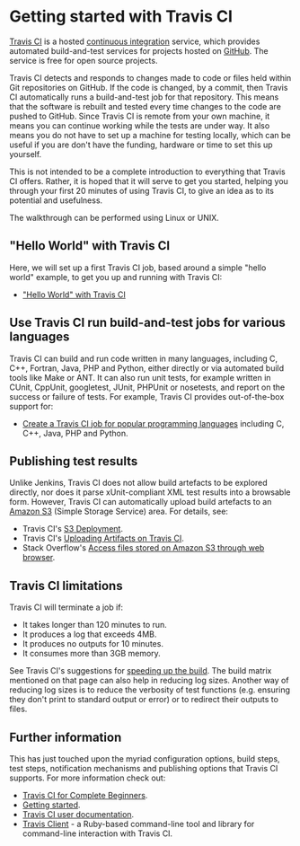 Getting started with Travis CI
==============================

[Travis CI](https://travis-ci.org/) is a hosted [continuous integration](http://en.wikipedia.org/wiki/Continuous_Integration) service, which provides automated build-and-test services for projects hosted on [GitHub](https://github.com). The service is free for open source projects.

Travis CI detects and responds to changes made to code or files held within Git repositories on GitHub. If the code is changed, by a commit, then Travis CI automatically runs a build-and-test job for that repository. This means that the software is rebuilt and tested every time changes to the code are pushed to GitHub. Since Travis CI is remote from your own machine, it means you can continue working while the tests are under way. It also means you do not have to set up a machine for testing locally, which can be useful if you are don't have the funding, hardware or time to set this up yourself.

This is not intended to be a complete introduction to everything that Travis CI offers. Rather, it is hoped that it will serve to get you started, helping you through your first 20 minutes of using Travis CI, to give an idea as to its potential and usefulness.

The walkthrough can be performed using Linux or UNIX.

"Hello World" with Travis CI
----------------------------

Here, we will set up a first Travis CI job, based around a simple "hello world" example, to get you up and running with Travis CI:

* ["Hello World" with Travis CI](./HelloWorld.md)

Use Travis CI run build-and-test jobs for various languages
-----------------------------------------------------------

Travis CI can build and run code written in many languages, including C, C++, Fortran, Java, PHP and Python, either directly or via automated build tools like Make or ANT. It can also run unit tests, for example written in CUnit, CppUnit, googletest, JUnit, PHPUnit or nosetests, and report on the success or failure of tests. For example, Travis CI provides out-of-the-box support for:

* [Create a Travis CI job for popular programming languages](./Languages.md) including C, C++, Java, PHP and Python.

Publishing test results
-----------------------

Unlike Jenkins, Travis CI does not allow build artefacts to be explored directly, nor does it parse xUnit-compliant XML test results into a browsable form. However, Travis CI can automatically upload build artefacts to an [Amazon S3](https://aws.amazon.com/s3/) (Simple Storage Service) area. For details, see:

* Travis CI's [S3 Deployment](http://docs.travis-ci.com/user/deployment/s3/).
* Travis CI's [Uploading Artifacts on Travis CI](http://docs.travis-ci.com/user/uploading-artifacts/).
* Stack Overflow's [Access files stored on Amazon S3 through web browser](http://stackoverflow.com/questions/16784052/access-files-stored-on-amazon-s3-through-web-browser).

Travis CI limitations
---------------------

Travis CI will terminate a job if:

* It takes longer than 120 minutes to run.
* It produces a log that exceeds 4MB.
* It produces no outputs for 10 minutes.
* It consumes more than 3GB memory.

See Travis CI's suggestions for [speeding up the build](http://docs.travis-ci.com/user/speeding-up-the-build/). The build matrix mentioned on that page can also help in reducing log sizes. Another way of reducing log sizes is to reduce the verbosity of test functions (e.g. ensuring they don't print to standard output or error) or to redirect their outputs to files.

Further information
-------------------

This has just touched upon the myriad configuration options, build steps, test steps, notification mechanisms and publishing options that Travis CI supports. For more information check out:

* [Travis CI for Complete Beginners](http://docs.travis-ci.com/user/for-beginners/).
* [Getting started](http://docs.travis-ci.com/user/getting-started/).
* [Travis CI user documentation](http://docs.travis-ci.com/).
* [Travis Client](https://github.com/travis-ci/travis.rb) - a Ruby-based command-line tool and library for command-line interaction with Travis CI.
